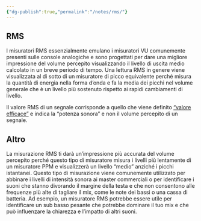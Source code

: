 ```yaml
---
{"dg-publish":true,"permalink":"/notes/rms/"}
---
```


## RMS

I misuratori RMS essenzialmente emulano i misuratori VU comunemente presenti sulle console analogiche e sono progettati per dare una migliore impressione del volume percepito visualizzando il livello di uscita medio calcolato in un breve periodo di tempo. Una lettura RMS in genere viene visualizzata al di sotto di un misuratore di picco equivalente perché misura la quantità di energia nella forma d’onda e fa la media dei picchi nel volume generale che è un livello più sostenuto rispetto ai rapidi cambiamenti di livello.

Il valore RMS di un segnale corrisponde a quello che viene definito [“valore efficace”](https://it.wikipedia.org/wiki/Valore_efficace) e indica la “potenza sonora” e non il volume percepito di un segnale.

## Altro

La misurazione RMS ti darà un’impressione più accurata del volume percepito perché questo tipo di misuratore misura i livelli più lentamente di un misuratore PPM e visualizzerà un livello “medio” anziché i picchi istantanei. Questo tipo di misurazione viene comunemente utilizzato per abbinare i livelli di intensità sonora ai master commerciali o per identificare i suoni che stanno divorando il margine della testa e che non consentono alle frequenze più alte di tagliare il mix, come le note dei bassi o una cassa di batteria. Ad esempio, un misuratore RMS potrebbe essere utile per identificare un sub basso pesante che potrebbe dominare il tuo mix e che può influenzare la chiarezza e l’impatto di altri suoni.
